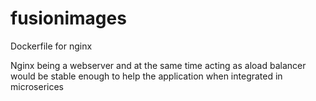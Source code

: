 # fusionimages
Dockerfile for nginx

Nginx being a webserver and at the same time acting as  aload balancer would be stable enough to help the application when integrated in microserices
